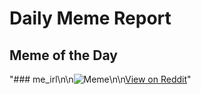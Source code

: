 # Daily Meme Report

## Meme of the Day
"### me_irl\n\n![Meme](https://i.redd.it/keex5vcs1old1.png)\n\n[View on Reddit](https://redd.it/1f4d7ik)"
